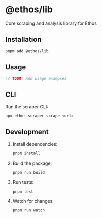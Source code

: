 # @ethos/lib

Core scraping and analysis library for Ethos

## Installation

```bash
pnpm add @ethos/lib
```

## Usage

```typescript
// TODO: Add usage examples
```

## CLI

Run the scraper CLI:

```bash
npx ethos-scraper scrape <url>
```

## Development

1. Install dependencies:

   ```bash
   pnpm install
   ```

2. Build the package:

   ```bash
   pnpm run build
   ```

3. Run tests:

   ```bash
   pnpm test
   ```

4. Watch for changes:
   ```bash
   pnpm run watch
   ```
